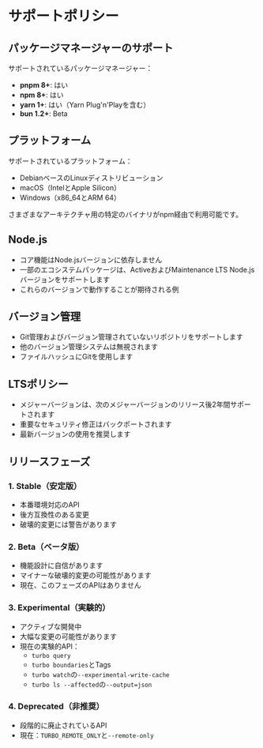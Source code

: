 # サポートポリシー

## パッケージマネージャーのサポート

サポートされているパッケージマネージャー：

- **pnpm 8+**: はい
- **npm 8+**: はい
- **yarn 1+**: はい（Yarn Plug'n'Playを含む）
- **bun 1.2+**: Beta

## プラットフォーム

サポートされているプラットフォーム：

- DebianベースのLinuxディストリビューション
- macOS（IntelとApple Silicon）
- Windows（x86_64とARM 64）

さまざまなアーキテクチャ用の特定のバイナリがnpm経由で利用可能です。

## Node.js

- コア機能はNode.jsバージョンに依存しません
- 一部のエコシステムパッケージは、ActiveおよびMaintenance LTS Node.jsバージョンをサポートします
- これらのバージョンで動作することが期待される例

## バージョン管理

- Git管理およびバージョン管理されていないリポジトリをサポートします
- 他のバージョン管理システムは無視されます
- ファイルハッシュにGitを使用します

## LTSポリシー

- メジャーバージョンは、次のメジャーバージョンのリリース後2年間サポートされます
- 重要なセキュリティ修正はバックポートされます
- 最新バージョンの使用を推奨します

## リリースフェーズ

### 1. Stable（安定版）

- 本番環境対応のAPI
- 後方互換性のある変更
- 破壊的変更には警告があります

### 2. Beta（ベータ版）

- 機能設計に自信があります
- マイナーな破壊的変更の可能性があります
- 現在、このフェーズのAPIはありません

### 3. Experimental（実験的）

- アクティブな開発中
- 大幅な変更の可能性があります
- 現在の実験的API：
  - `turbo query`
  - `turbo boundaries`とTags
  - `turbo watch`の`--experimental-write-cache`
  - `turbo ls --affected`の`--output=json`

### 4. Deprecated（非推奨）

- 段階的に廃止されているAPI
- 現在：`TURBO_REMOTE_ONLY`と`--remote-only`
